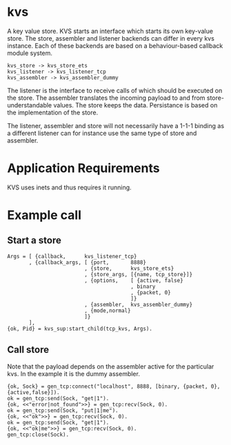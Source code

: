 # kvs
A key value store.
KVS starts an interface which starts its own key-value store. The store, assembler and listener backends can differ in every kvs instance. Each of these backends are based on a behaviour-based callback module system.
```
kvs_store -> kvs_store_ets
kvs_listener -> kvs_listener_tcp
kvs_assembler -> kvs_assembler_dummy
```

The listener is the interface to receive calls of which should be executed on the store.
The assembler translates the incoming payload to and from store-understandable values.
The store keeps the data. Persistance is based on the implementation of the store.

The listener, assembler and store will not necessarily have a 1-1-1 binding as a different listener can for instance use the same type of store and assembler.

# Application Requirements
KVS uses inets and thus requires it running.

# Example call
## Start a store
```
Args = [ {callback,      kvs_listener_tcp}
       , {callback_args, [ {port,       8888}
                         , {store,      kvs_store_ets}
                         , {store_args, [{name, tcp_store}]}
                         , {options,    [ {active, false}
                                        , binary
                                        , {packet, 0}
                                        ]}
                         , {assembler,  kvs_assembler_dummy}
                         , {mode,normal}
                         ]}
       ],
{ok, Pid} = kvs_sup:start_child(tcp_kvs, Args).
```
## Call store
Note that the payload depends on the assembler active for the particular kvs. In the example it is the dummy assembler.
```
{ok, Sock} = gen_tcp:connect("localhost", 8888, [binary, {packet, 0}, {active,false}]).
ok = gen_tcp:send(Sock, "get|1").
{ok, <<"error|not_found">>} = gen_tcp:recv(Sock, 0).
ok = gen_tcp:send(Sock, "put|1|me").
{ok, <<"ok">>} = gen_tcp:recv(Sock, 0).
ok = gen_tcp:send(Sock, "get|1").
{ok, <<"ok|me">>} = gen_tcp:recv(Sock, 0).
gen_tcp:close(Sock).
```